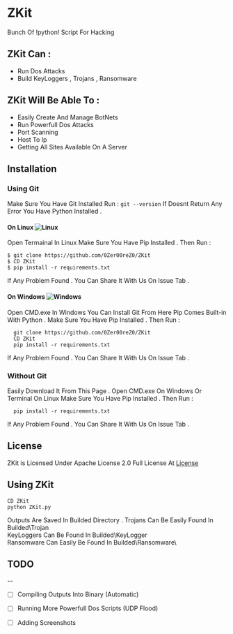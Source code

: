 # ZKit

Bunch Of !python! Script For Hacking 

## ZKit Can : 
   - Run Dos Attacks
   - Build KeyLoggers , Trojans , Ransomware
## ZKit Will Be Able To :
   - Easily Create And Manage BotNets
   - Run Powerfull Dos Attacks
   - Port Scanning 
   - Host To Ip 
   - Getting All Sites Available On A Server
   
     
 
## Installation

### Using Git 
   Make Sure You Have Git Installed
   Run :
      ```
      git --version
      ```
   If Doesnt Return Any Error You Have Python Installed .
   
#### On Linux ![Linux](http://icons.iconarchive.com/icons/dakirby309/simply-styled/32/OS-Linux-icon.png)
   Open Termainal In Linux
   Make Sure You Have Pip Installed . Then Run : 
    
    $ git clone https://github.com/0Zer00reZ0/ZKit
    $ CD ZKit
    $ pip install -r requirements.txt
  If Any Problem Found . You Can Share It With Us On Issue Tab .
#### On Windows ![Windows](http://icons.iconarchive.com/icons/yootheme/social-bookmark/32/social-windows-button-icon.png)
   Open CMD.exe In Windows 
   You Can Install Git From Here 
   Pip Comes Built-in With Python .
   Make Sure You Have Pip Installed . Then Run :
   
      git clone https://github.com/0Zer00reZ0/ZKit
      CD ZKit
      pip install -r requirements.txt
   If Any Problem Found . You Can Share It With Us On Issue Tab .
  

### Without Git

  Easily Download It From This Page .
  Open CMD.exe On Windows Or Terminal On Linux
  Make Sure You Have Pip Installed . Then Run : 
       
      pip install -r requirements.txt
  If Any Problem Found . You Can Share It With Us On Issue Tab .
    
## License 
   ZKit is Licensed Under Apache License 2.0 Full License At [License](https://github.com/0Zer00reZ0/ZKit/blob/master/LICENSE)

## Using ZKit 

   ```
   CD ZKit 
   python ZKit.py
   ```
Outputs Are Saved In Builded Directory .
Trojans Can Be Easily Found In Builded\Trojan\
KeyLoggers Can Be Found In Builded\KeyLogger\
Ransomware Can Easily Be Found In Builded\Ransomware\
 

## TODO
 --
  - [ ] Compiling Outputs Into Binary (Automatic)
  - [ ] Running More Powerfull Dos Scripts (UDP Flood)
  - [ ] Adding Screenshots
    
